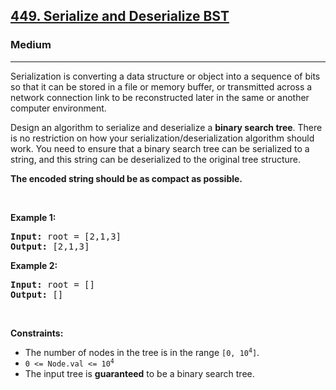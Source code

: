 <h2><a href="https://leetcode.com/problems/serialize-and-deserialize-bst/">449. Serialize and Deserialize BST</a></h2><h3>Medium</h3><hr><div style="user-select: auto;"><p style="user-select: auto;">Serialization is converting a data structure or object into a sequence of bits so that it can be stored in a file or memory buffer, or transmitted across a network connection link to be reconstructed later in the same or another computer environment.</p>

<p style="user-select: auto;">Design an algorithm to serialize and deserialize a <b style="user-select: auto;">binary search tree</b>. There is no restriction on how your serialization/deserialization algorithm should work. You need to ensure that a binary search tree can be serialized to a string, and this string can be deserialized to the original tree structure.</p>

<p style="user-select: auto;"><b style="user-select: auto;">The encoded string should be as compact as possible.</b></p>

<p style="user-select: auto;">&nbsp;</p>
<p style="user-select: auto;"><strong style="user-select: auto;">Example 1:</strong></p>
<pre style="user-select: auto;"><strong style="user-select: auto;">Input:</strong> root = [2,1,3]
<strong style="user-select: auto;">Output:</strong> [2,1,3]
</pre><p style="user-select: auto;"><strong style="user-select: auto;">Example 2:</strong></p>
<pre style="user-select: auto;"><strong style="user-select: auto;">Input:</strong> root = []
<strong style="user-select: auto;">Output:</strong> []
</pre>
<p style="user-select: auto;">&nbsp;</p>
<p style="user-select: auto;"><strong style="user-select: auto;">Constraints:</strong></p>

<ul style="user-select: auto;">
	<li style="user-select: auto;">The number of nodes in the tree is in the range <code style="user-select: auto;">[0, 10<sup style="user-select: auto;">4</sup>]</code>.</li>
	<li style="user-select: auto;"><code style="user-select: auto;">0 &lt;= Node.val &lt;= 10<sup style="user-select: auto;">4</sup></code></li>
	<li style="user-select: auto;">The input tree is <strong style="user-select: auto;">guaranteed</strong> to be a binary search tree.</li>
</ul>
</div>